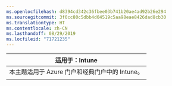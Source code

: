 ```yaml
---
ms.openlocfilehash: d8394cd342c36fbee03b741b20ae4ad92b26e294
ms.sourcegitcommit: 3f0cc80c5dbb4d04519c5aa98eae8426dad8cb30
ms.translationtype: HT
ms.contentlocale: zh-CN
ms.lasthandoff: 08/29/2019
ms.locfileid: "71721235"
---
```

|                              适用于：Intune                               |
|-------------------------------------------------------------------------------|
| 本主题适用于 Azure 门户和经典门户中的 Intune。 |
|                                                                               |

